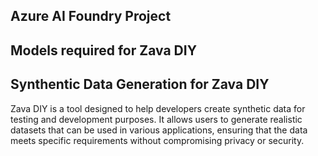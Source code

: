 ## Azure AI Foundry Project

## Models required for Zava DIY

## Synthentic Data Generation for Zava DIY

Zava DIY is a tool designed to help developers create synthetic data for testing and development purposes. It allows users to generate realistic datasets that can be used in various applications, ensuring that the data meets specific requirements without compromising privacy or security.